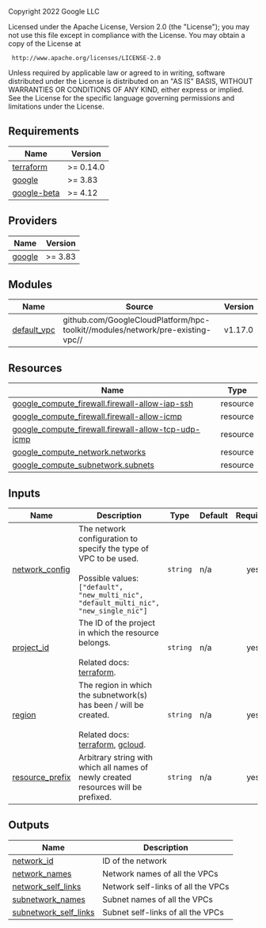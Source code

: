 <!-- BEGINNING OF PRE-COMMIT-TERRAFORM DOCS HOOK -->
Copyright 2022 Google LLC

Licensed under the Apache License, Version 2.0 (the "License");
you may not use this file except in compliance with the License.
You may obtain a copy of the License at

     http://www.apache.org/licenses/LICENSE-2.0

Unless required by applicable law or agreed to in writing, software
distributed under the License is distributed on an "AS IS" BASIS,
WITHOUT WARRANTIES OR CONDITIONS OF ANY KIND, either express or implied.
See the License for the specific language governing permissions and
limitations under the License.

## Requirements

| Name | Version |
|------|---------|
| <a name="requirement_terraform"></a> [terraform](#requirement\_terraform) | >= 0.14.0 |
| <a name="requirement_google"></a> [google](#requirement\_google) | >= 3.83 |
| <a name="requirement_google-beta"></a> [google-beta](#requirement\_google-beta) | >= 4.12 |

## Providers

| Name | Version |
|------|---------|
| <a name="provider_google"></a> [google](#provider\_google) | >= 3.83 |

## Modules

| Name | Source | Version |
|------|--------|---------|
| <a name="module_default_vpc"></a> [default\_vpc](#module\_default\_vpc) | github.com/GoogleCloudPlatform/hpc-toolkit//modules/network/pre-existing-vpc// | v1.17.0 |

## Resources

| Name | Type |
|------|------|
| [google_compute_firewall.firewall-allow-iap-ssh](https://registry.terraform.io/providers/hashicorp/google/latest/docs/resources/compute_firewall) | resource |
| [google_compute_firewall.firewall-allow-icmp](https://registry.terraform.io/providers/hashicorp/google/latest/docs/resources/compute_firewall) | resource |
| [google_compute_firewall.firewall-allow-tcp-udp-icmp](https://registry.terraform.io/providers/hashicorp/google/latest/docs/resources/compute_firewall) | resource |
| [google_compute_network.networks](https://registry.terraform.io/providers/hashicorp/google/latest/docs/resources/compute_network) | resource |
| [google_compute_subnetwork.subnets](https://registry.terraform.io/providers/hashicorp/google/latest/docs/resources/compute_subnetwork) | resource |

## Inputs

| Name | Description | Type | Default | Required |
|------|-------------|------|---------|:--------:|
| <a name="input_network_config"></a> [network\_config](#input\_network\_config) | The network configuration to specify the type of VPC to be used.<br><br>Possible values: `["default", "new_multi_nic", "default_multi_nic", "new_single_nic"]` | `string` | n/a | yes |
| <a name="input_project_id"></a> [project\_id](#input\_project\_id) | The ID of the project in which the resource belongs.<br><br>Related docs: [terraform](https://registry.terraform.io/providers/hashicorp/google/latest/docs/data-sources/compute_subnetwork#project). | `string` | n/a | yes |
| <a name="input_region"></a> [region](#input\_region) | The region in which the subnetwork(s) has been / will be created.<br><br>Related docs: [terraform](https://registry.terraform.io/providers/hashicorp/google/latest/docs/data-sources/compute_subnetwork#region), [gcloud](https://cloud.google.com/sdk/gcloud/reference/compute/networks/subnets/create#--region). | `string` | n/a | yes |
| <a name="input_resource_prefix"></a> [resource\_prefix](#input\_resource\_prefix) | Arbitrary string with which all names of newly created resources will be prefixed. | `string` | n/a | yes |

## Outputs

| Name | Description |
|------|-------------|
| <a name="output_network_id"></a> [network\_id](#output\_network\_id) | ID of the network |
| <a name="output_network_names"></a> [network\_names](#output\_network\_names) | Network names of all the VPCs |
| <a name="output_network_self_links"></a> [network\_self\_links](#output\_network\_self\_links) | Network self-links of all the VPCs |
| <a name="output_subnetwork_names"></a> [subnetwork\_names](#output\_subnetwork\_names) | Subnet names of all the VPCs |
| <a name="output_subnetwork_self_links"></a> [subnetwork\_self\_links](#output\_subnetwork\_self\_links) | Subnet self-links of all the VPCs |
<!-- END OF PRE-COMMIT-TERRAFORM DOCS HOOK -->